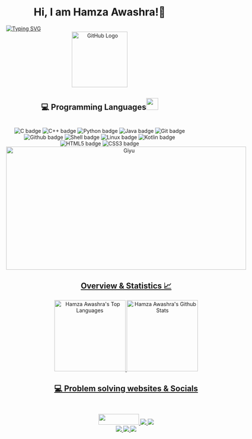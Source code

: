 <h1 align=center>Hi, I am Hamza Awashra!👋</h1>
 <a href="https://git.io/typing-svg">
  <img src="https://readme-typing-svg.demolab.com?font=Fira+Code&pause=1000&color=3AC301&background=FF541E00&center=true&vCenter=true&width=1300&lines=Computer+Engineering+Student;Welcome+to+my+github!" alt="Typing SVG" />
</a>
<br>
<div align="center">
<img src="https://github.com/raghavk16/raghavk16/blob/master/octo.gif" alt="GitHub Logo" width="150" height="150" />
</div>

<h2 align="center"> 💻 Programming Languages<img src = "https://media2.giphy.com/media/QssGEmpkyEOhBCb7e1/giphy.gif?cid=ecf05e47a0n3gi1bfqntqmob8g9aid1oyj2wr3ds3mg700bl&rid=giphy.gif" width = "32"> </h2>
 <br>
 <div style="text-align: center;" align=center>
  <img src="https://img.shields.io/badge/c-%2300599C.svg?style=for-the-badge&logo=c%2B%2B&logoColor=white" alt="C badge" />
  <img src="https://img.shields.io/badge/c++-%2300599C.svg?style=for-the-badge&logo=c%2B%2B&logoColor=white" alt="C++ badge" />
  <img src="https://img.shields.io/badge/python-3670A0?style=for-the-badge&logo=python&logoColor=ffdd54" alt="Python badge" />
  <img src="https://img.shields.io/badge/java-%23ED8B00.svg?style=for-the-badge&logo=java&logoColor=white" alt="Java badge" />
  <img src="https://img.shields.io/badge/GIT-F05032?style=for-the-badge&logo=git&logoColor=white" alt="Git badge" />
  <img src="https://img.shields.io/badge/GitHub-100000?style=for-the-badge&logo=github&logoColor=white" alt="Github badge" />
  <img src="https://img.shields.io/badge/Shell_Script-121011?style=for-the-badge&logo=gnu-bash&logoColor=white" alt="Shell badge" />
  <img src="https://img.shields.io/badge/Linux-FCC624?style=for-the-badge&logo=linux&logoColor=black" alt="Linux badge" />
   <img src="https://img.shields.io/badge/Kotlin-0095D5?&style=for-the-badge&logo=kotlin&logoColor=white" alt="Kotlin badge" />
  <img src="https://img.shields.io/badge/HTML5-E34F26?style=for-the-badge&logo=html5&logoColor=white" alt="HTML5 badge" />
  <img src="https://img.shields.io/badge/CSS3-1572B6?style=for-the-badge&logo=css3&logoColor=white" alt="CSS3 badge" />
  <a href="https://github.com/anuraghazra/github-readme-stats">
    <div style="display:inline-block;">
    <img src="https://butwhytho.net/wp-content/uploads/2023/06/Demon-Slayer-Hashira-But-Why-Tho7.jpg" alt="Giyu" width="647" height="332" />
    <h2>Overview & Statistics 📈</h2>
      <img alt="Hamza Awashra's Top Languages" src="https://denvercoder1-github-readme-stats.vercel.app/api/top-langs/?username=hawashra&langs_count=8&layout=compact&theme=react&hide_border=true&bg_color=0D1117&title_color=3AC301&icon_color=3AC301&text_color=FFFFFF&hide=Jupyter%20Notebook,Roff" height="192px"/>
       <a href="https://github.com/anuraghazra/github-readme-stats">
    <div style="display:inline-block;">
      <img alt="Hamza Awashra's Github Stats" src="https://denvercoder1-github-readme-stats.vercel.app/api/?username=hawashra&show_icons=true&include_all_commits=true&count_private=false&theme=react&hide_border=true&bg_color=0D1117&title_color=3AC301&icon_color=3AC301&text_color=FFFFFF" height="192px"/>
     </div>
     <h2> 💻 Problem solving websites & Socials</h2>
     <br>
     <p align="center">
  <a href = "https://codeforces.com/profile/hawashra" target="_blank">
  <img src="https://img.shields.io/badge/Codeforces-445f9d?style=for-the-badge&logo=Codeforces&logoColor=white" height = 29 width =109>
  </a>
   <a href="https://leetcode.com/hawashra/" target="_blank">
   <img src="https://img.shields.io/badge/-LeetCode-FFA116?style=for-the-badge&logo=LeetCode&logoColor=black">
   </a>
   <a href="https://www.hackerrank.com/h1201619?hr_r=1" target="_blank">
   <img src="https://img.shields.io/badge/-Hackerrank-2EC866?style=for-the-badge&logo=HackerRank&logoColor=white">
   </a>
   <br>
   <a href="https://www.linkedin.com/in/hamza-awashra-03638922b/" target="_blank">
   <img src="https://img.shields.io/badge/LinkedIn-0077B5?style=for-the-badge&logo=linkedin&logoColor=white">
   </a>
    <a href="https://www.facebook.com/hawashra" target="_blank">
   <img src="https://img.shields.io/badge/Facebook-1877F2?style=for-the-badge&logo=facebook&logoColor=white">
   </a>
   <a href="mailto:hamzaawashra100@gmail.com" target="_blank">
   <img src="https://img.shields.io/badge/Gmail-D14836?style=for-the-badge&logo=gmail&logoColor=white">
   </a>
